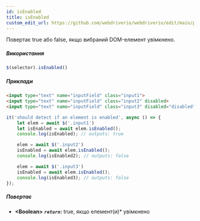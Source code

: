 ```yaml
---
id: isEnabled
title: isEnabled
custom_edit_url: https://github.com/webdriverio/webdriverio/edit/main/packages/webdriverio/src/commands/element/isEnabled.ts
---
```


Повертає true або false, якщо вибраний DOM-елемент увімкнено.

##### Використання

```js
$(selector).isEnabled()
```

##### Приклади

```html title="index.html"
<input type="text" name="inputField" class="input1">
<input type="text" name="inputField" class="input2" disabled>
<input type="text" name="inputField" class="input3" disabled="disabled">

```

```js title="isEnabled.js"
it('should detect if an element is enabled', async () => {
    let elem = await $('.input1')
    let isEnabled = await elem.isEnabled();
    console.log(isEnabled); // outputs: true

    elem = await $('.input2')
    isEnabled = await elem.isEnabled();
    console.log(isEnabled2); // outputs: false

    elem = await $('.input3')
    isEnabled = await elem.isEnabled();
    console.log(isEnabled3); // outputs: false
});
```

##### Повертає

- **&lt;Boolean&gt;**
            **<code><var>return</var></code>:**  true, якщо елемент(и)* увімкнено